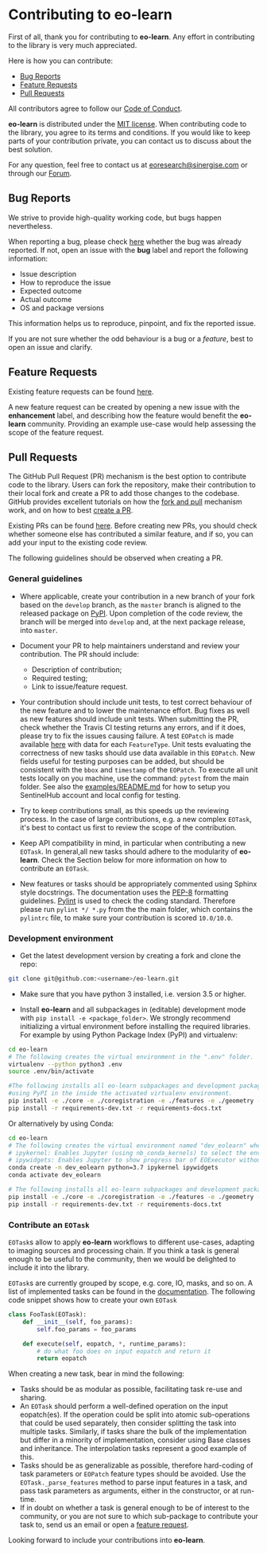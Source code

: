 # Contributing to **eo-learn**

First of all, thank you for contributing to **eo-learn**. Any effort in contributing
to the library is very much appreciated.

Here is how you can contribute:

* [Bug Reports](#bug-reports)
* [Feature Requests](#feature-requests)
* [Pull Requests](#pull-requests)

All contributors agree to follow our [Code of Conduct][code-of-conduct].

**eo-learn** is distributed under the [MIT license][license]. When contributing
code to the library, you agree to its terms and conditions. If you would like to
keep parts of your contribution private, you can contact us to discuss about
the best solution.

For any question, feel free to contact us at [eoresearch@sinergise.com](eoresearch@sinergise.com) or through our [Forum][sh-forum].

[code-of-conduct]: https://github.com/sentinel-hub/eo-learn/blob/master/CODE_OF_CONDUCT.md
[license]: https://github.com/sentinel-hub/eo-learn/blob/master/LICENSE
[sh-forum]: https://forum.sentinel-hub.com/

## Bug Reports

We strive to provide high-quality working code, but bugs happen nevertheless.

When reporting a bug, please check [here][open-bug-list] whether
the bug was already reported. If not, open an issue with the **bug** label and
report the following information:

* Issue description
* How to reproduce the issue
* Expected outcome
* Actual outcome
* OS and package versions

This information helps us to reproduce, pinpoint, and fix the reported issue.

If you are not sure whether the odd behaviour is a bug or a _feature_, best to open
an issue and clarify.

[open-bug-list]: https://github.com/sentinel-hub/eo-learn/issues?q=state:open+type:issue+label:"bug"

## Feature Requests

Existing feature requests can be found [here][existing-feature-requests].

A new feature request can be created by opening a new issue with the **enhancement** label,
and describing how the feature would benefit the **eo-learn** community.
Providing an example use-case would help assessing the scope of the
feature request.

[existing-feature-requests]: https://github.com/sentinel-hub/eo-learn/issues?q=state:open+type:issue+label:"enhancement"

## Pull Requests

The GitHub Pull Request (PR) mechanism is the best option to contribute code
to the library. Users can fork the repository, make their contribution to their
local fork and create a PR to add those changes to the codebase. GitHub provides excellent
tutorials on how the [fork and pull][fork-and-pull] mechanism work, and on
how to best [create a PR][create-pr].

Existing PRs can be found [here][existing-prs]. Before creating new PRs, you should check
whether someone else has contributed a similar feature, and if so, you can add your
input to the existing code review.

The following guidelines should be observed when creating a PR.

[fork-and-pull]: https://help.github.com/articles/creating-a-pull-request-from-a-fork
[create-pr]: https://help.github.com/articles/creating-a-pull-request/
[existing-prs]: https://github.com/sentinel-hub/eo-learn/pulls?q=state:open

### General guidelines

* Where applicable, create your contribution in a new branch of your fork based on the `develop` branch, as the `master` branch is aligned to the released package on [PyPI][pypi]. Upon completion of the code review, the branch will be merged into `develop` and, at the next package release, into `master`.

* Document your PR to help maintainers understand and review your contribution. The PR should include:

  * Description of contribution;
  * Required testing;
  * Link to issue/feature request.

* Your contribution should include unit tests, to test correct behaviour of the new feature and to lower the maintenance effort. Bug fixes as well as new features should include unit tests. When submitting the PR, check whether the Travis CI testing returns any errors, and if it does, please try to fix the issues causing failure. A test `EOPatch` is made available [here][test-eo-patch] with data for each `FeatureType`. Unit tests evaluating the correctness of new tasks should use data available in this `EOPatch`. New fields useful for testing purposes can be added, but should be consistent with the `bbox` and `timestamp` of the `EOPatch`. To execute all unit tests locally on you machine, use the command: `pytest` from the main folder. See also the [examples/README.md](examples/README.md) for how to setup you SentinelHub account and local config for testing.

* Try to keep contributions small, as this speeds up the reviewing process. In the case of large contributions, e.g. a new complex `EOTask`, it's best to contact us first to review the scope of the contribution.

* Keep API compatibility in mind, in particular when contributing a new `EOTask`. In general,all new tasks should adhere to the modularity of **eo-learn**. Check the Section below for more information on how to contribute an `EOTask`.

* New features or tasks should be appropriately commented using Sphinx style docstrings. The documentation uses the [PEP-8][pep-8] formatting guidelines. [Pylint][pylint] is used to check the coding standard. Therefore please run `pylint */ *.py` from the the main folder, which contains the `pylintrc` file, to make sure your contribution is scored `10.0/10.0`.

### Development environment

* Get the latest development version by creating a fork and clone the repo:

```bash
git clone git@github.com:<username>/eo-learn.git
```

* Make sure that you have python 3 installed, i.e. version 3.5 or higher.

* Install **eo-learn** and all subpackages in (editable) development mode with `pip install -e <package_folder>`. We strongly recommend initializing a virtual environment before installing the required libraries. For example by using Python Package Index (PyPI) and virtualenv:

```bash
cd eo-learn
# The following creates the virtual environment in the ".env" folder.
virtualenv --python python3 .env
source .env/bin/activate

#The following installs all eo-learn subpackages and development packages
#using PyPI in the inside the activated virtualenv environment.
pip install -e ./core -e ./coregistration -e ./features -e ./geometry -e ./io -e ./mask -e ./ml_tools -e ./visualization -e .
pip install -r requirements-dev.txt -r requirements-docs.txt
```

Or alternatively by using Conda:

```bash
cd eo-learn
# The following creates the virtual environment named "dev_eolearn" where the Conda installation in located.
# ipykernel: Enables Jupyter (using nb_conda_kernels) to select the environment as a kernel.
# ipywidgets: Enables Jupyter to show progress bar of EOExecutor without raising an error.
conda create -n dev_eolearn python=3.7 ipykernel ipywidgets
conda activate dev_eolearn

# The following installs all eo-learn subpackages and development packages using PyPI inside the activated Conda environment.
pip install -e ./core -e ./coregistration -e ./features -e ./geometry -e ./io -e ./mask -e ./ml_tools -e ./visualization -e .
pip install -r requirements-dev.txt -r requirements-docs.txt
```

### Contribute an `EOTask`

`EOTask`s allow to apply **eo-learn** workflows to different use-cases, adapting to imaging sources and
processing chain. If you think a task is general enough to be useful to the community, then we would
be delighted to include it into the library.

`EOTask`s are currently grouped by scope, e.g. core, IO, masks, and so on. A list of implemented
tasks can be found in the [documentation][existing-eo-tasks]. The following code snippet shows how
to create your own `EOTask`

```python
class FooTask(EOTask):
    def __init__(self, foo_params):
        self.foo_params = foo_params

    def execute(self, eopatch, *, runtime_params):
        # do what foo does on input eopatch and return it
        return eopatch
```

When creating a new task, bear in mind the following:

* Tasks should be as modular as possible, facilitating task re-use and sharing.
* An `EOTask` should perform a well-defined operation on the input eopatch(es). If the operation could be split into atomic sub-operations that could be used separately, then consider splitting the task into multiple tasks. Similarly, if tasks share the bulk of the implementation but differ in a minority of implementation, consider using Base classes and inheritance. The interpolation tasks represent a good example of this.  
* Tasks should be as generalizable as possible, therefore hard-coding of task parameters or `EOPatch` feature types should be avoided. Use the `EOTask._parse_features` method to parse input features in a task, and pass task parameters as arguments, either in the constructor, or at run-time.
* If in doubt on whether a task is general enough to be of interest to the community, or you are not sure to which sub-package to contribute your task to, send us an email or open a [feature request](#feature-requests).

Looking forward to include your contributions into **eo-learn**.

[pypi]: https://pypi.org/project/eo-learn/
[pep-8]: https://www.python.org/dev/peps/pep-0008/
[pylint]: https://www.pylint.org/
[existing-eo-tasks]: https://eo-learn.readthedocs.io/en/latest/eotasks.html
[test-eo-patch]: https://github.com/sentinel-hub/eo-learn/tree/master/example_data/TestEOPatch
